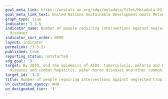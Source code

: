 ```yaml
---
goal_meta_link: https://unstats.un.org/sdgs/metadata/files/Metadata-03-03-05.pdf
goal_meta_link_text: United Nations Sustainable Development Goals Metadata (pdf 865kB)
graph_type: line
indicator: 3.3.5
indicator_name: Number of people requiring interventions against neglected tropical
  diseases
indicator_sort_order: 0090
layout: indicator
permalink: /3-3-5/
published: true
reporting_status: notstarted
sdg_goal: '3'
target: By 2030, end the epidemics of AIDS, tuberculosis, malaria and neglected tropical
  diseases and combat hepatitis, water-borne diseases and other communicable diseases
target_id: '3.3'
title: Number of people requiring interventions against neglected tropical diseases
un_custodian_agency: WHO
un_designated_tier: '1'
---
```

